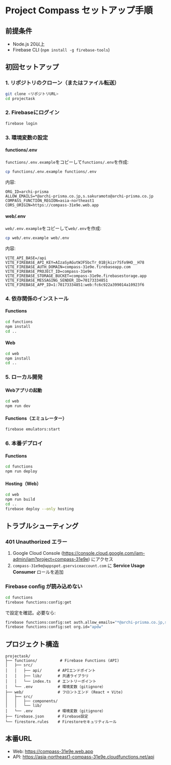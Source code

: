 # Project Compass セットアップ手順

## 前提条件
- Node.js 20以上
- Firebase CLI (`npm install -g firebase-tools`)

## 初回セットアップ

### 1. リポジトリのクローン（またはファイル転送）
```bash
git clone <リポジトリURL>
cd projectask
```

### 2. Firebaseにログイン
```bash
firebase login
```

### 3. 環境変数の設定

#### functions/.env
`functions/.env.example`をコピーして`functions/.env`を作成:
```bash
cp functions/.env.example functions/.env
```

内容:
```
ORG_ID=archi-prisma
ALLOW_EMAILS=*@archi-prisma.co.jp,s.sakuramoto@archi-prisma.co.jp
COMPASS_FUNCTION_REGION=asia-northeast1
CORS_ORIGIN=https://compass-31e9e.web.app
```

#### web/.env
`web/.env.example`をコピーして`web/.env`を作成:
```bash
cp web/.env.example web/.env
```

内容:
```
VITE_API_BASE=/api
VITE_FIREBASE_API_KEY=AIzaSyAGutWJF5bcTr_01Bjkizr7Sfo9HO__H78
VITE_FIREBASE_AUTH_DOMAIN=compass-31e9e.firebaseapp.com
VITE_FIREBASE_PROJECT_ID=compass-31e9e
VITE_FIREBASE_STORAGE_BUCKET=compass-31e9e.firebasestorage.app
VITE_FIREBASE_MESSAGING_SENDER_ID=70173334851
VITE_FIREBASE_APP_ID=1:70173334851:web:fc6c922a399014a10923f6
```

### 4. 依存関係のインストール

#### Functions
```bash
cd functions
npm install
cd ..
```

#### Web
```bash
cd web
npm install
cd ..
```

### 5. ローカル開発

#### Webアプリの起動
```bash
cd web
npm run dev
```

#### Functions（エミュレーター）
```bash
firebase emulators:start
```

### 6. 本番デプロイ

#### Functions
```bash
cd functions
npm run deploy
```

#### Hosting（Web）
```bash
cd web
npm run build
cd ..
firebase deploy --only hosting
```

## トラブルシューティング

### 401 Unauthorized エラー
1. Google Cloud Console (https://console.cloud.google.com/iam-admin/iam?project=compass-31e9e) にアクセス
2. `compass-31e9e@appspot.gserviceaccount.com` に **Service Usage Consumer** ロールを追加

### Firebase config が読み込めない
```bash
cd functions
firebase functions:config:get
```
で設定を確認。必要なら:
```bash
firebase functions:config:set auth.allow_emails="*@archi-prisma.co.jp,s.sakuramoto@archi-prisma.co.jp"
firebase functions:config:set org.id="apdw"
```

## プロジェクト構造
```
projectask/
├── functions/          # Firebase Functions (API)
│   ├── src/
│   │   ├── api/       # APIエンドポイント
│   │   ├── lib/       # 共通ライブラリ
│   │   └── index.ts   # エントリーポイント
│   └── .env           # 環境変数（gitignore）
├── web/               # フロントエンド (React + Vite)
│   ├── src/
│   │   ├── components/
│   │   └── lib/
│   └── .env           # 環境変数（gitignore）
├── firebase.json      # Firebase設定
└── firestore.rules    # Firestoreセキュリティルール
```

## 本番URL
- Web: https://compass-31e9e.web.app
- API: https://asia-northeast1-compass-31e9e.cloudfunctions.net/api
